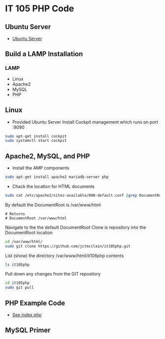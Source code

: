 # IT 105 PHP Code 

## Ubuntu Server
* [Ubuntu Server](https://ubuntu.com/download/server)


## Build a LAMP Installation 
### LAMP 
* Linux
* Apache2
* MySQL
* PHP

## Linux
* Provided Ubuntu Server
  Install Cockpit management which runs on port :9090
  
```bash
sudo apt-get install cockpit
sudo systemctl start cockpit
```

## Apache2, MySQL, and PHP 

* Install the AMP components

```bash
sudo apt-get install apache2 mariadb-server php
```

* Chack the location for HTML documents

```bash
sudo cat /etc/apache2/sites-available/000-default.conf |grep DocumentRoot
```

By default the DocumentRoot is /var/www/html

```code
# Returns 
# DocumentRoot /var/www/html
```

Navigate to the the default DocumentRoot 
Clone is repository into the DocumentRoot location

```bash
cd /var/www/html/
sudo git clone https://github.com/jctmcclain/it105php.git
```

List (show) the directory /var/www/html/it106php contents

```bash
ls it105php
```

Pull down any changes from the GIT repository

```bash
cd it105php
sudo git pull 
```


## PHP Example Code
* [See index.php](index.php)

## MySQL Primer



  

